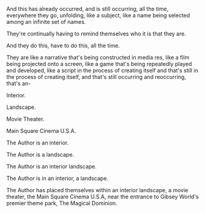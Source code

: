 And this has already occurred, and is still occurring, all the time, everywhere they go, unfolding, like a subject, like a name being selected among an infinite set of names.

They're continually having to remind themselves who it is that they are.

And they do this, have to do this, all the time.

They are like a narrative that's being constructed in media res, like a film being projected onto a screen, like a game that's being repeatedly played and developed, like a script in the process of creating itself and that's still in the process of creating itself, and that's still occurring and reoccurring, that's an-

Interior.

Landscape.

Movie Theater.

Main Square Cinema U.S.A.

The Author is an interior.

The Author is a landscape.

The Author is an interior landscape.

The Author is in an interior, a landscape.

The Author has placed themselves within an interior landscape, a movie theater, the Main Square Cinema U.S.A, near the entrance to Gibsey World's premier theme park, The Magical Dominion.